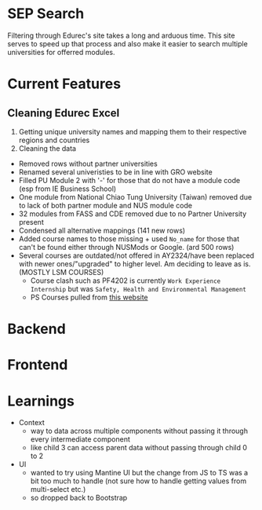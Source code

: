 # SEP Search
 Filtering through Edurec's site takes a long and arduous time. This site serves to speed up that process and also make it easier to search multiple universities for offerred modules.

# Current Features


## Cleaning Edurec Excel
1. Getting unique university names and mapping them to their respective regions and countries
2. Cleaning the data
- Removed rows without partner universities
- Renamed several univeristies to be in line with GRO website
- Filled PU Module 2 with '-' for those that do not have a module code (esp from IE Business School)
- One module from National Chiao Tung University (Taiwan) removed due to lack of both partner module and NUS module code
- 32 modules from FASS and CDE removed due to no Partner University present
- Condensed all alternative mappings (141 new rows)
- Added course names to those missing + used ```No_name``` for those that can't be found either through NUSMods or Google. (ard 500 rows)
- Several courses are outdated/not offered in AY2324/have been replaced with newer ones/"upgraded" to higher level. Am deciding to leave as is. (MOSTLY LSM COURSES)
    - Course clash such as PF4202 is currently ```Work Experience Internship``` but was ```Safety, Health and Environmental Management```
    - PS Courses pulled from [this website](https://fass.nus.edu.sg/chs/wp-content/uploads/sites/3/2020/08/Cohort-2018-List-of-Recognised-Modules.pdf)


# Backend

# Frontend


# Learnings
- Context
    - way to data across multiple components without passing it through every intermediate component
    - like child 3 can access parent data without passing through child 0 to 2
- UI
    - wanted to try using Mantine UI but the change from JS to TS was a bit too much to handle (not sure how to handle getting values from multi-select etc.)
    - so dropped back to Bootstrap